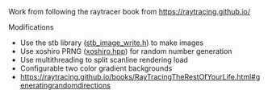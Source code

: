 Work from following the raytracer book from https://raytracing.github.io/

Modifications
+ Use the stb library ([stb_image_write.h](https://github.com/nothings/stb/blob/master/stb_image_write.h)) to make images
+ Use xoshiro PRNG ([xoshiro.hpp](https://gist.github.com/imneme/3eb1bcc5418c4ae83c4c6a86d9cbb1cd)) for random number generation
+ Use multithreading to split scanline rendering load
+ Configurable two color gradient backgrounds
+ https://raytracing.github.io/books/RayTracingTheRestOfYourLife.html#generatingrandomdirections